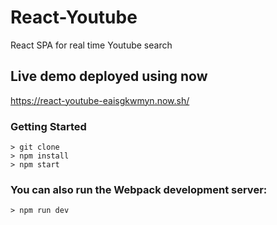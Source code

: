# React-Youtube
React SPA for real time Youtube search

## Live demo deployed using now

https://react-youtube-eaisgkwmyn.now.sh/

### Getting Started
```
> git clone
> npm install
> npm start
```

### You can also run the Webpack development server:

```
> npm run dev
```
